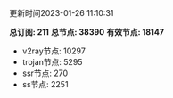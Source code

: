 更新时间2023-01-26 11:10:31

**总订阅: 211**
**总节点: 38390**
**有效节点: 18147**
- v2ray节点: 10297
- trojan节点: 5295
- ssr节点: 270
- ss节点: 2251
